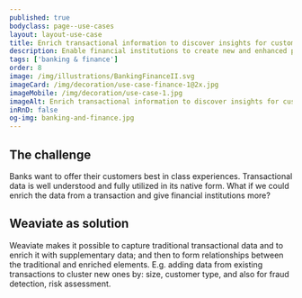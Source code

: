 ```yaml
---
published: true
bodyclass: page--use-cases
layout: layout-use-case
title: Enrich transactional information to discover insights for customers
description: Enable financial institutions to create new and enhanced products for their business customers by enriching transactional datasets with supplementary data and by discovering new relations in those sets.
tags: ['banking & finance']
order: 8
image: /img/illustrations/BankingFinanceII.svg
imageCard: /img/decoration/use-case-finance-1@2x.jpg
imageMobile: /img/decoration/use-case-1.jpg
imageAlt: Enrich transactional information to discover insights for customers
inRnD: false
og-img: banking-and-finance.jpg
---
```


## The challenge

Banks want to offer their customers best in class experiences. Transactional data is well understood and fully utilized in its native form. What if we could enrich the data from a transaction and give financial institutions more?

## Weaviate as solution

Weaviate makes it possible to capture traditional transactional data and to enrich it with supplementary data; and then to form relationships between the traditional and enriched elements. E.g. adding data from existing transactions to cluster new ones by: size, customer type, and also for fraud detection, risk assessment. 